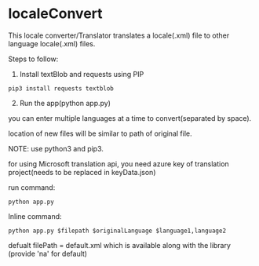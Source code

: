 # localeConvert
This locale converter/Translator translates a locale(.xml) file to other language locale(.xml) files.

Steps to follow:

1. Install textBlob and requests using PIP

```pip3 install requests textblob```

2. Run the app(python app.py)

you can enter multiple languages at a time to convert(separated by space).

location of new files will be similar to path of original file.

NOTE: use python3 and pip3.

for using Microsoft translation api, you need azure key of translation project(needs to be replaced in keyData.json)


run command: 

`python app.py`

Inline command: 

`python app.py $filepath $originalLanguage $language1,language2`

defualt filePath = default.xml which is available along with the library (provide 'na' for default)
